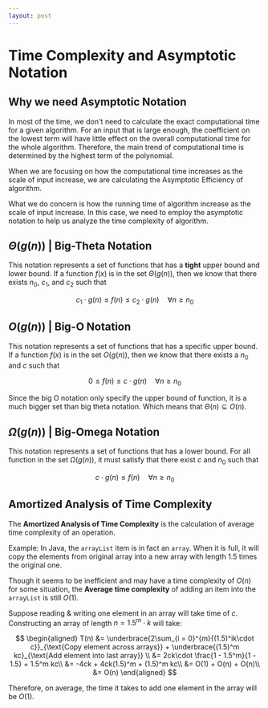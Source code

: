 ```yaml
---
layout: post
---
```


<head>
    <script src="https://cdn.mathjax.org/mathjax/latest/MathJax.js?config=TeX-AMS-MML_HTMLorMML" type="text/javascript"></script>
    <script type="text/x-mathjax-config">
        MathJax.Hub.Config({
            tex2jax: {
            skipTags: ['script', 'noscript', 'style', 'textarea', 'pre'],
            inlineMath: [ ['$','$'], ["\\(","\\)"] ],
            displayMath: [ ['$$','$$'], ["\\[","\\]"] ],
            }
        });
    </script>
</head>

# Time Complexity and Asymptotic Notation

## Why we need Asymptotic Notation

In most of the time, we don't need to calculate the exact computational time for a given algorithm.
For an input that is large enough, the coefficient on the lowest term will have little effect on the overall computational time for the whole algorithm. Therefore, the main trend of computational time is determined by the highest term of the polynomial.

When we are focusing on how the computational time increases as the scale of input increase, we are calculating the Asymptotic Efficiency of algorithm.

What we do concern is how the running time of algorithm increase as the scale of input increase. In this case, we need to employ the asymptotic notation to help us analyze the time complexity of algorithm.

## $\Theta (g(n))$ | Big-Theta Notation
This notation represents a set of functions that has a **tight** upper bound and lower bound. If a function $f(x)$ is in the set $\Theta (g(n))$, then we know that there exists $n_0$, $c_1$, and $c_2$ such that

$$
c_1 \cdot g(n) \leq f(n) \leq c_2 \cdot g(n) \quad \forall n \geq n_0
$$


## $O(g(n))$ | Big-O Notation
This notation represents a set of functions that has a specific upper bound. If a function $f(x)$ is in the set $O(g(n))$, then we know that there exists a $n_0$ and $c$ such that

$$
0\leq f(n)\leq c\cdot g(n) \quad \forall n \geq n_0
$$

Since the big O notation only specify the upper bound of function, it is a much bigger set than big theta notation. Which means that $\Theta(n) \subseteq O(n)$.

## $\Omega(g(n))$  | Big-Omega Notation
This notation represents a set of functions that has a lower bound. For all function in the set $\Omega(g(n))$, it must satisfy that there exist $c$ and $n_0$ such that

$$
c\cdot g(n) \leq f(n) \quad \forall n \geq n_0
$$


## Amortized Analysis of Time Complexity

The **Amortized Analysis of Time Complexity** is the calculation of average time complexity of an operation.

Example: In Java, the `arrayList` item is in fact an `array`. When it is full, it will copy the elements from original array into a new array with length 1.5 times the original one.

Though it seems to be inefficient and may have a time complexity of $O(n)$ for some situation, the **Average time complexity** of adding an item into the `arrayList` is still $O(1)$.

Suppose reading & writing one element in an array will take time of $c$. Constructing an array of length $n = 1.5^m \cdot k$ will take:

$$
\begin{aligned}
T(n) &= \underbrace{2\sum_{i = 0}^{m}{(1.5)^ik\cdot c}}_{\text{Copy element across arrays}} + \underbrace{(1.5)^m kc}_{\text{Add element into last array}} \\
&= 2ck\cdot \frac{1 - 1.5^m}{1 - 1.5} + 1.5^m kc\\
&= -4ck + 4ck(1.5)^m + (1.5)^m kc\\
&= O(1) + O(n) + O(n)\\
&= O(n) 
\end{aligned}
$$

Therefore, on average, the time it takes to add one element in the array will be $O(1)$.